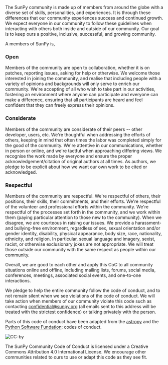 The SunPy community is made up of members from around the globe with a diverse
set of skills, personalities, and experiences. It is through these differences
that our community experiences success and continued growth. We expect everyone
in our community to follow these guidelines when interacting with others both
inside and outside of our community. Our goal is to keep ours a positive,
inclusive, successful, and growing community.

A members of SunPy is,

### Open
Members of the community are open to collaboration, whether it is on 
patches, reporting issues, asking for help or otherwise.
We welcome those interested in joining the community, and realise that including
people with a variety of opinions and backgrounds will only serve to enrich our
community.
We're accepting of all who wish to take part in our activities, fostering an
environment where anyone can participate and everyone can make a difference,
ensuring that all participants are heard and feel confident that they can freely
express their opinions.

### Considerate

Members of the community are considerate of their peers -- other developer,
users, etc. 
We're thoughtful when addressing the efforts of others, keeping in
mind that often times the labor was completed simply for the good of the
community. We're attentive in our communications, whether in person or online,
and we're tactful when approaching differing views.
We recognise the work made by everyone and ensure the proper
acknowledgement/citation of original authors at all times. 
As authors, we pledge to be explicit about how we want our own work to be cited
or acknowledged.

### Respectful

Members of the community are respectful. 
We're respectful of others, their positions, their skills, their commitments,
and their efforts.
We're respectful of the volunteer and professional efforts within the community.
We're respectful of the processes set forth in the community, and we work within
them (paying particular attention to those new to the community).
When we disagree, we are courteous in raising our issues.
We provide a harassment- and bullying-free environment, regardless of sex,
sexual orientation and/or gender identity, disability, physical appearance, body
size, race, nationality, ethnicity, and religion. In particular, sexual language
and imagery, sexist, racist, or otherwise exclusionary jokes are not
appropriate.
We will treat those outside our community with the same respect as people
within our community.


Overall, we are good to each other and apply this CoC to all community
situations online and offline, including mailing lists, forums, social media,
conferences, meetings, associated social events, and one-to-one interactions.

We pledge to help the entire community follow the code of conduct, and to not
remain silent when we see violations of the code of conduct.
We will take action when members of our community violate this code such as
contacting confidential@sunpy.org (all emails sent to this address will be
treated with the strictest confidence) or talking privately with the person.


Parts of this code of conduct have been adapted from
the [astropy](http://www.astropy.org/about.html) and
the [Python Software Fundation](https://www.python.org/psf/codeofconduct/):
codes of conduct.

![CC-by](https://i.creativecommons.org/l/by/4.0/88x31.png) 

The SunPy Community Code of Conduct is licensed under a Creative Commons
Attribution 4.0 International License. We encourage other communities related to
ours to use or adapt this code as they see fit.
